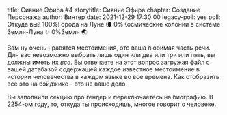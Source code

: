 title: Сияние Эфира #4
storytitle: Сияние Эфира
chapter: Создание Персонажа
author: Винтер
date: 2021-12-29 17:30:00
legacy-poll: yes
poll: Откуда вы?
      100%Города на Луне 🌘
      0%Космические колонии в системе Земля-Луна ✨
      0%Земля 🌏

Вам ну очень нравятся местоимения, это ваша любимая часть речи. Для вас невозможно выбрать лишь один или два или три или пять, вы должны иметь их *все*. Вы отвечаете на этот вопрос загружая файл с вашей датабазой содержащей каждое известное местоимение в истории человечества в каждом языке во все времена. Как отобразить все это на бэйджике - это не ваше дело.

Вы заполнили секцию про гендер и переключаетесь на биографию. В 2254-ом году, то, откуда ты происходишь, многое говорит о человеке.